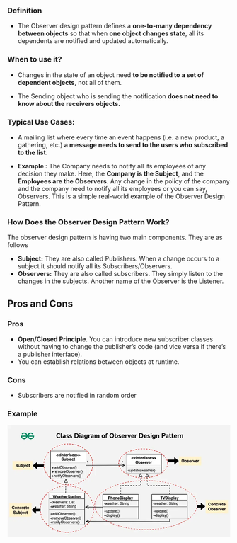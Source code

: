 ### Definition
- The Observer design pattern defines a **one-to-many dependency between objects** so that when **one object changes state**, all its dependents are notified and updated automatically.

### When to use it?
- Changes in the state of an object need **to be notified to a set of dependent objects**, not all of them.

 - The Sending object who is sending the notification **does not need to know about the receivers objects.**

### Typical Use Cases:
- A mailing list where every time an event happens (i.e. a new product, a gathering, etc.) **a message needs to send to the users who subscribed to the list.**

- **Example :** The Company needs to notify all its employees of any decision they make. Here, the **Company is the Subject**, and the **Employees are the Observers**. Any change in the policy of the company and the company need to notify all its employees or you can say, Observers. This is a simple real-world example of the Observer Design Pattern.

### How Does the Observer Design Pattern Work?
The observer design pattern is having two main components. They are as follows

- **Subject:** They are also called Publishers. When a change occurs to a subject it should notify all its Subscribers/Observers.
- **Observers:** They are also called subscribers. They simply listen to the changes in the subjects.
   Another name of the Observer is the Listener.

## Pros and Cons
### Pros
- **Open/Closed Principle**. You can introduce new subscriber classes without having to change the publisher’s code (and vice versa if there’s a publisher interface).
- You can establish relations between objects at runtime.

### Cons
- Subscribers are notified in random order


### Example

![alt text](HelloWorld/img/ObserverPatternExample.png)

